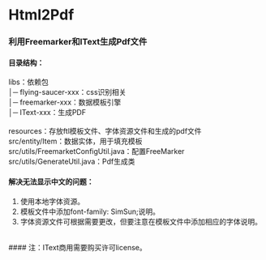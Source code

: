 # Html2Pdf

### 利用Freemarker和IText生成Pdf文件

#### 目录结构：

libs：依赖包<br>
  │─ flying-saucer-xxx：css识别相关<br>
  │─ freemarker-xxx：数据模板引擎<br>
  │─ IText-xxx：生成PDF<br>
<br>
resources：存放ftl模板文件、字体资源文件和生成的pdf文件
<br>
src/entity/Item：数据实体，用于填充模板
<br>
src/utils/FreemarketConfigUtil.java：配置FreeMarker
<br>
src/utils/GenerateUtil.java：Pdf生成类
<br>

#### 解决无法显示中文的问题：
1. 使用本地字体资源。
2. 模板文件中添加font-family: SimSun;说明。
3. 字体资源文件可根据需要更改，但要注意在模板文件中添加相应的字体说明。
<br>
#### 注：IText商用需要购买许可license。
<br>
